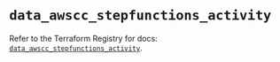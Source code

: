 # `data_awscc_stepfunctions_activity`

Refer to the Terraform Registry for docs: [`data_awscc_stepfunctions_activity`](https://registry.terraform.io/providers/hashicorp/awscc/0.70.0/docs/data-sources/stepfunctions_activity).
